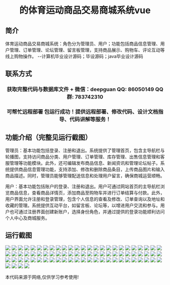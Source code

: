 <p><h1 align="center">的体育运动商品交易商城系统vue</h1></p>

## 简介
体育运动商品交易商城系统：角色分为管理员、用户；功能包括商品信息管理、用户管理、订单管理、论坛管理、留言板管理，支持商品展示、购物车、评论互动等线上购物操作。    --计算机毕业设计源码；毕设源码；java毕业设计源码


## 联系方式
<p><h3 align="center">获取完整代码与数据库文件 + 微信：deepguan QQ: 86050149 QQ群: 783742310</h3></p>
<p><h3 align="center">可帮忙远程部署 包运行成功！提供远程部署、修改代码、设计文档指导、代码讲解等服务！</h3></p>

## 功能介绍（完整见运行截图）
管理员：基本功能包括登录、注册和退出。系统提供了管理首页，包含主导航栏与轮播图，支持访问商品分类、用户管理、订单管理、库存管理、出售信息管理和客服管理等功能模块。此外，还可编辑发布商品信息、新闻资讯和管理论坛帖子。系统提供商品信息管理功能，支持添加、修改和删除商品条目，上传商品图片和输入商品描述。同时，管理员能够管理配送信息和处理用户留言，确保商城运营顺畅。

用户：基本功能包括账户的登录、注册和退出。用户可通过网站首页的主导航栏浏览商品信息，查看商品详情页，添加商品至购物车并进行订单结算与付款。此外，用户界面允许注册和登录管理，包含个人信息的查看及修改、订单查询以及地址和收藏的管理。系统提供互动平台，如留言板、论坛等，以增进用户交流和参与。用户也可通过注册界面创建新账户，选择身份角色，并通过提供的登录功能顺利访问个人中心及商城服务。


## 运行截图
![](img/001.jpg)
![](img/002.jpg)
![](img/003.jpg)
![](img/004.jpg)
![](img/005.jpg)
![](img/006.jpg)
![](img/007.jpg)
![](img/008.jpg)
![](img/009.jpg)
![](img/010.jpg)
![](img/011.jpg)
![](img/012.jpg)
![](img/013.jpg)
![](img/014.jpg)
![](img/015.jpg)
![](img/016.jpg)
![](img/017.jpg)
![](img/018.jpg)
![](img/019.jpg)
![](img/020.jpg)
![](img/021.jpg)
![](img/022.jpg)
![](img/023.jpg)
![](img/024.jpg)
![](img/025.jpg)
![](img/026.jpg)
![](img/027.jpg)
![](img/028.jpg)
![](img/029.jpg)
![](img/030.jpg)
![](img/031.jpg)
![](img/032.jpg)
![](img/033.jpg)
![](img/034.jpg)
![](img/035.jpg)
![](img/036.jpg)
![](img/037.jpg)
![](img/038.jpg)
![](img/039.jpg)
![](img/040.jpg)
![](img/041.jpg)
![](img/042.jpg)
![](img/043.jpg)
![](img/044.jpg)
![](img/045.jpg)
![](img/046.jpg)
![](img/047.jpg)
![](img/048.jpg)
![](img/049.jpg)
![](img/050.jpg)
![](img/051.jpg)
![](img/052.jpg)
![](img/053.jpg)
![](img/054.jpg)
![](img/055.jpg)
![](img/056.jpg)
![](img/057.jpg)
![](img/058.jpg)
![](img/059.jpg)
![](img/060.jpg)
![](img/061.jpg)
![](img/062.jpg)
![](img/063.jpg)
![](img/064.jpg)
![](img/065.jpg)
![](img/066.jpg)
![](img/067.jpg)
![](img/068.jpg)
![](img/069.jpg)
![](img/070.jpg)
![](img/071.jpg)
![](img/072.jpg)
![](img/073.jpg)
![](img/074.jpg)
![](img/075.jpg)
![](img/076.jpg)
![](img/077.jpg)
![](img/078.jpg)
![](img/079.jpg)

<p>本代码来源于网络,仅供学习参考使用!</p>
